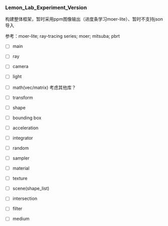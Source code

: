 ### Lemon_Lab_Experiment_Version

构建整体框架，暂时采用ppm图像输出（进度条学习moer-lite）、暂时不支持json导入

参考：moer-lite; ray-tracing series; moer; mitsuba; pbrt

- [ ] main
- [ ] ray
- [ ] camera
- [ ] light
- [ ] math(vec/matrix)     考虑其他库？
- [ ] transform
- [ ] shape
- [ ] bounding box 
- [ ] acceleration
- [ ] integrator
- [ ] random
- [ ] sampler
- [ ] material
- [ ] texture
- [ ] scene(shape_list)
- [ ] intersection
- [ ] filter
- [ ] medium

